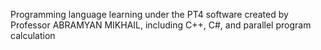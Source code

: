 Programming language learning under the PT4 software created by Professor ABRAMYAN MIKHAIL, including C++, C#, and parallel program calculation
